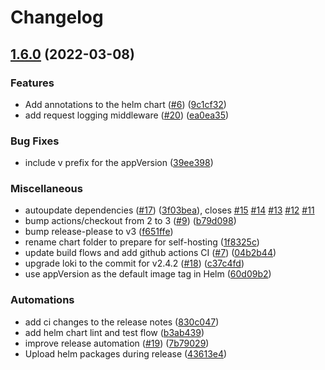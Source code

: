 # Changelog

## [1.6.0](https://github.com/LucasRoesler/openfaas-loki/compare/v1.5.0...v1.6.0) (2022-03-08)


### Features

* Add annotations to the helm chart ([#6](https://github.com/LucasRoesler/openfaas-loki/issues/6)) ([9c1cf32](https://github.com/LucasRoesler/openfaas-loki/commit/9c1cf32019aab44f20e57862cbc74285f6723796))
* add request logging middleware ([#20](https://github.com/LucasRoesler/openfaas-loki/issues/20)) ([ea0ea35](https://github.com/LucasRoesler/openfaas-loki/commit/ea0ea350c1d0358a404cbc4e8fa76a724800aba8))


### Bug Fixes

* include v prefix for the appVersion ([39ee398](https://github.com/LucasRoesler/openfaas-loki/commit/39ee398777eb116d6cc1ca2a650673251d868c0c))


### Miscellaneous

* autoupdate dependencies ([#17](https://github.com/LucasRoesler/openfaas-loki/issues/17)) ([3f03bea](https://github.com/LucasRoesler/openfaas-loki/commit/3f03beac2fba85ee63c6ffbfc66144bf4e36800f)), closes [#15](https://github.com/LucasRoesler/openfaas-loki/issues/15) [#14](https://github.com/LucasRoesler/openfaas-loki/issues/14) [#13](https://github.com/LucasRoesler/openfaas-loki/issues/13) [#12](https://github.com/LucasRoesler/openfaas-loki/issues/12) [#11](https://github.com/LucasRoesler/openfaas-loki/issues/11)
* bump actions/checkout from 2 to 3 ([#9](https://github.com/LucasRoesler/openfaas-loki/issues/9)) ([b79d098](https://github.com/LucasRoesler/openfaas-loki/commit/b79d0982ca936b7f467876588f01138bca1be1be))
* bump release-please to v3 ([f651ffe](https://github.com/LucasRoesler/openfaas-loki/commit/f651ffe6b70f08daa50be12277c6fd0ea41a569f))
* rename chart folder to prepare for self-hosting ([1f8325c](https://github.com/LucasRoesler/openfaas-loki/commit/1f8325c28dce34c9cf7930b443dc529c36492be6))
* update build flows and add github actions CI ([#7](https://github.com/LucasRoesler/openfaas-loki/issues/7)) ([04b2b44](https://github.com/LucasRoesler/openfaas-loki/commit/04b2b4424f880745fb0c264016668ad8c81a1dc4))
* upgrade loki to the commit for v2.4.2 ([#18](https://github.com/LucasRoesler/openfaas-loki/issues/18)) ([c37c4fd](https://github.com/LucasRoesler/openfaas-loki/commit/c37c4fd70cd2114741569efac1c0fdb99fff1573))
* use appVersion as the default image tag in Helm ([60d09b2](https://github.com/LucasRoesler/openfaas-loki/commit/60d09b2ac502ba57e1b66fffc68c22082c3115e8))


### Automations

* add ci changes to the release notes ([830c047](https://github.com/LucasRoesler/openfaas-loki/commit/830c047a1fec23fd0cfe16505bde40aa0beddff4))
* add helm chart lint and test flow ([b3ab439](https://github.com/LucasRoesler/openfaas-loki/commit/b3ab439a9e6ce2f07a01d1253adeaf1a093b84c5))
* improve release automation ([#19](https://github.com/LucasRoesler/openfaas-loki/issues/19)) ([7b79029](https://github.com/LucasRoesler/openfaas-loki/commit/7b7902984e0b306c901dc5006540dc49e8dd4f27))
* Upload helm packages during release ([43613e4](https://github.com/LucasRoesler/openfaas-loki/commit/43613e4d85a8c60f692bcaea31ff6781f37c9018))
